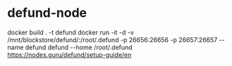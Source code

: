 # defund-node
docker build . -t defund
docker run -it -d -v /mnt/blockstore/defund/:/root/.defund -p 26656:26656 -p 26657:26657 --name defund defund --home /root/.defund 
https://nodes.guru/defund/setup-guide/en
